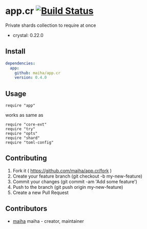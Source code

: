 # app.cr [![Build Status](https://travis-ci.org/maiha/app.cr.svg?branch=master)](https://travis-ci.org/maiha/app.cr)

Private shards collection to require at once

- crystal: 0.22.0

## Install

```yaml
dependencies:
  app:
    github: maiha/app.cr
    version: 0.4.0
```

## Usage

```crystal
require "app"
```

works as same as

```crystal
require "core-ext"
require "try"
require "opts"
require "shard"
require "toml-config"
```

## Contributing

1. Fork it ( https://github.com/maiha/app.cr/fork )
2. Create your feature branch (git checkout -b my-new-feature)
3. Commit your changes (git commit -am 'Add some feature')
4. Push to the branch (git push origin my-new-feature)
5. Create a new Pull Request

## Contributors

- [maiha](https://github.com/maiha) maiha - creator, maintainer
